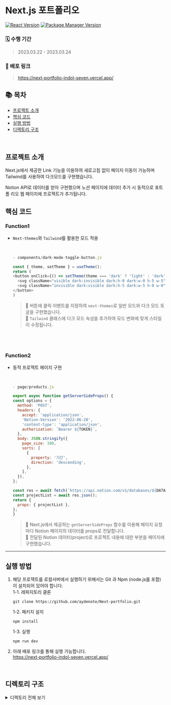 # Next.js 포트폴리오

[![React Version](https://img.shields.io/badge/Next.js-v13.2.4-black)](https://nextjs.org/)
[![Package Manager Version](https://img.shields.io/badge/npm-v6.14.17-yellow)](https://www.npmjs.com/)

### 🗓 수행 기간

> 2023.03.22 - 2023.03.24

### 📢 배포 링크

> https://next-portfolio-indol-seven.vercel.app/ <br />

## 📚 목차

- [프로젝트 소개](#프로젝트-소개)
- [핵심 코드](#핵심-코드)
- [실행 방법](#실행-방법)
- [디렉토리 구조](#디렉토리-구조)

<br />

## 프로젝트 소개

Next.js에서 제공한 Link 기능을 이용하여 새로고침 없이 페이지 이동이 가능하며
Tailwind를 사용하여 다크모드를 구현했습니다.

Notion API로 데이터를 받아 구현했으며 노션 페이지에 데이터 추가 시 동적으로 포트폴
리오 웹 페이지에 프로젝트가 추가됩니다.

## 핵심 코드

### Function1

- `Next-themes`와 `Tailwind`를 활용한 모드 적용

    <br />

  ```js
  - components/dark-mode-toggle-button.js
  
  const { theme, setTheme } = useTheme();
  return (
  <button onClick={() => setTheme(theme === 'dark' ? 'light' : 'dark')}>
    <svg className="visible dark:invisible dark:h-0 dark:w-0 h-5 w-5"></svg>
    <svg className="invisible dark:visible dark:h-5 dark:w-5 h-0 w-0"></svg>
  </button>
  )
  ```

  > 📌 버튼에 클릭 이벤트를 지정하여 `next-themes`로 일반 모드와 다크 모드 토글을 구현했습니다.  
  > 📌 `Tailwind` 클래스에 다크 모드 속성을 추가하여 모드 변화에 맞게 스타일이 수정됩니다.  

## <br />

### Function2

- 동적 프로젝트 페이지 구현

   <br />

  ```js
  - page/products.js
  
  export async function getServerSideProps() {
  const options = {
    method: 'POST',
    headers: {
      accept: 'application/json',
      'Notion-Version': '2022-06-28',
      'content-type': 'application/json',
      authorization: `Bearer ${TOKEN}`,
    },
    body: JSON.stringify({
      page_size: 100,
      sorts: [
        {
          property: '기간',
          direction: 'descending',
        },
      ],
    }),
  };

  const res = await fetch(`https://api.notion.com/v1/databases/${DATABASE_ID}/query`, options);
  const projectList = await res.json();
  return {
    props: { projectList },
  };
  }
  ```
  > 📌 Next.js에서 제공하는 `getServerSideProps` 함수를 이용해 페이지 요청마다 Notion 페이지의 데이터를 props로 전달합니다.      
  > 📌 전달된 Notion 데이터(project)로 프로젝트 내용에 대한 부분을 페이지에 구현했습니다.

---

## 실행 방법

1. 해당 프로젝트를 로컬서버에서 실행하기 위해서는 Git 과 Npm (node.js를 포함) 이 설치되어 있어야 합니다.  
  1-1. 레파지토리 클론
   ```
   git clone https://github.com/aydenote/Next-portfolio.git
   ```
   1-2. 패키지 설치
   ```
   npm install
   ```
   1-3. 실행
   ```
   npm run dev
   ```
2. 아래 배포 링크를 통해 실행 가능합니다.  
  https://next-portfolio-indol-seven.vercel.app/

<br />

## 디렉토리 구조

<details>
    <summary>디렉토리 전체 보기</summary>
    <div>

          ┣ 📂 components
          ┃ ┣ 📝 dark-mode-toggle-button.js 
          ┃ ┣ 📝 footer.js
          ┃ ┣ 📝 header.js
          ┃ ┣ 📝 animation.js
          ┃ ┗ 📝 layout.js
          ┣ 📂home
          ┃ ┗ 📝 hero.js
          ┣ 📂projects
          ┃ ┗ 📝 project-item.js
          ┣ 📂 config
          ┃ ┗ 📝 index.js
          ┣ 📂 pages
          ┃ ┣ 📝 404.js
          ┃ ┣ 📝 _app.js
          ┃ ┣ 📝 _document.js
          ┃ ┣ 📝 contact.js
          ┃ ┣ 📝 index.js
          ┃ ┗ 📝 projects.js
          ┣ 📂 public
          ┃ ┣ 📝 animation.json
          ┃ ┣ 📝 contact-blog.json
          ┃ ┣ 📝 contact-call.json
          ┃ ┣ 📝 contact-email.json
          ┃ ┣ 📝 next.svg
          ┃ ┣ 📝 thirteen.svg
          ┃ ┣ 📝 vercel.svg
          ┃ ┗ 📝 favicon.ico
          ┗ 📂 styles
            ┗ 📝 globals.css

</details>
